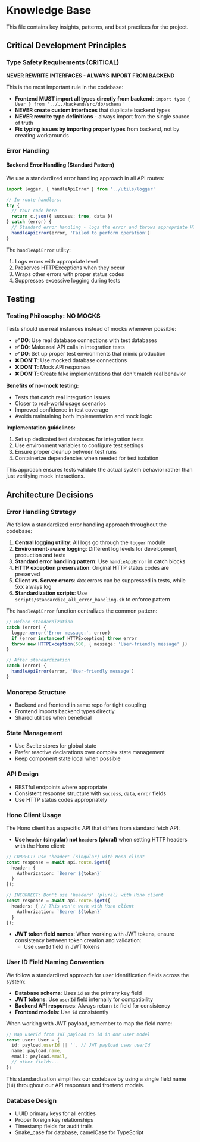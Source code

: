 # Knowledge Base

This file contains key insights, patterns, and best practices for the project.

## Critical Development Principles

### Type Safety Requirements (CRITICAL)

**NEVER REWRITE INTERFACES - ALWAYS IMPORT FROM BACKEND**

This is the most important rule in the codebase:

- **Frontend MUST import all types directly from backend**: `import type { User } from '../../backend/src/db/schema'`
- **NEVER create custom interfaces** that duplicate backend types
- **NEVER rewrite type definitions** - always import from the single source of truth
- **Fix typing issues by importing proper types** from backend, not by creating workarounds

### Error Handling

#### Backend Error Handling (Standard Pattern)

We use a standardized error handling approach in all API routes:

```typescript
import logger, { handleApiError } from '../utils/logger'

// In route handlers:
try {
  // Your code here
  return c.json({ success: true, data })
} catch (error) {
  // Standard error handling - logs the error and throws appropriate HTTPException
  handleApiError(error, 'Failed to perform operation')
}
```

The `handleApiError` utility:
1. Logs errors with appropriate level
2. Preserves HTTPExceptions when they occur
3. Wraps other errors with proper status codes
4. Suppresses excessive logging during tests

## Testing

### Testing Philosophy: NO MOCKS

Tests should use real instances instead of mocks whenever possible:

- **✅ DO**: Use real database connections with test databases
- **✅ DO**: Make real API calls in integration tests
- **✅ DO**: Set up proper test environments that mimic production
- **❌ DON'T**: Use mocked database connections
- **❌ DON'T**: Mock API responses
- **❌ DON'T**: Create fake implementations that don't match real behavior

**Benefits of no-mock testing:**
- Tests that catch real integration issues
- Closer to real-world usage scenarios
- Improved confidence in test coverage
- Avoids maintaining both implementation and mock logic

**Implementation guidelines:**
1. Set up dedicated test databases for integration tests
2. Use environment variables to configure test settings
3. Ensure proper cleanup between test runs
4. Containerize dependencies when needed for test isolation

This approach ensures tests validate the actual system behavior rather than just verifying mock interactions.


## Architecture Decisions

### Error Handling Strategy

We follow a standardized error handling approach throughout the codebase:

1. **Central logging utility**: All logs go through the `logger` module
2. **Environment-aware logging**: Different log levels for development, production and tests
3. **Standard error handling pattern**: Use `handleApiError` in catch blocks
4. **HTTP exception preservation**: Original HTTP status codes are preserved
5. **Client vs. Server errors**: 4xx errors can be suppressed in tests, while 5xx always log
6. **Standardization scripts**: Use `scripts/standardize_all_error_handling.sh` to enforce pattern

The `handleApiError` function centralizes the common pattern:
```typescript
// Before standardization
catch (error) {
  logger.error('Error message:', error)
  if (error instanceof HTTPException) throw error
  throw new HTTPException(500, { message: 'User-friendly message' })
}

// After standardization
catch (error) {
  handleApiError(error, 'User-friendly message')
}
```

### Monorepo Structure
- Backend and frontend in same repo for tight coupling
- Frontend imports backend types directly
- Shared utilities when beneficial

### State Management
- Use Svelte stores for global state
- Prefer reactive declarations over complex state management
- Keep component state local when possible

### API Design
- RESTful endpoints where appropriate
- Consistent response structure with `success`, `data`, `error` fields
- Use HTTP status codes appropriately

### Hono Client Usage

The Hono client has a specific API that differs from standard fetch API:

- **Use `header` (singular) not `headers` (plural)** when setting HTTP headers with the Hono client:

```typescript
// CORRECT: Use 'header' (singular) with Hono client
const response = await api.route.$get({
  header: {
    Authorization: `Bearer ${token}`
  }
});

// INCORRECT: Don't use 'headers' (plural) with Hono client
const response = await api.route.$get({
  headers: { // This won't work with Hono client
    Authorization: `Bearer ${token}`
  }
});
```

- **JWT token field names**: When working with JWT tokens, ensure consistency between token creation and validation:
  - Use `userId` field in JWT tokens

### User ID Field Naming Convention

We follow a standardized approach for user identification fields across the system:

- **Database schema**: Uses `id` as the primary key field
- **JWT tokens**: Use `userId` field internally for compatibility
- **Backend API responses**: Always return `id` field for consistency
- **Frontend models**: Use `id` consistently

When working with JWT payload, remember to map the field name:

```typescript
// Map userId from JWT payload to id in our User model
const user: User = {
  id: payload.userId || '', // JWT payload uses userId
  name: payload.name,
  email: payload.email,
  // other fields...
};
```

This standardization simplifies our codebase by using a single field name (`id`) throughout our API responses and frontend models.

### Database Design
- UUID primary keys for all entities
- Proper foreign key relationships
- Timestamp fields for audit trails
- Snake_case for database, camelCase for TypeScript
